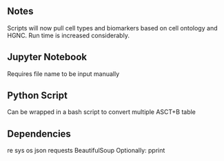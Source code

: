 ## Notes
Scripts will now pull cell types and biomarkers based on cell ontology and HGNC. Run time is increased considerably.

## Jupyter Notebook
Requires file name to be input manually

## Python Script
Can be wrapped in a bash script to convert multiple ASCT+B table

## Dependencies
re
sys
os
json
requests
BeautifulSoup
Optionally: pprint
